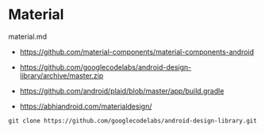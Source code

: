# Material

material.md

*   https://github.com/material-components/material-components-android

*   https://github.com/googlecodelabs/android-design-library/archive/master.zip

*   https://github.com/android/plaid/blob/master/app/build.gradle

*   https://abhiandroid.com/materialdesign/

```
git clone https://github.com/googlecodelabs/android-design-library.git
```

